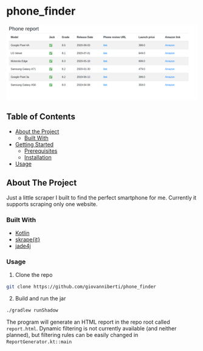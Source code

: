 # phone_finder

![](screenshot.png)

## Table of Contents

* [About the Project](#about-the-project)
  * [Built With](#built-with)
* [Getting Started](#getting-started)
  * [Prerequisites](#prerequisites)
  * [Installation](#installation)
* [Usage](#usage)

## About The Project

Just a little scraper I built to find the perfect smartphone for me.
Currently it supports scraping only one website. 

### Built With

* [Kotlin](https://kotlinlang.org/)
* [skrape{it}](http://www.skrape.it/)
* [jade4j](https://github.com/neuland/jade4j)

### Usage
 
1. Clone the repo
```sh
git clone https://github.com/giovanniberti/phone_finder
```
2. Build and run the jar
```sh
./gradlew runShadow
```
The program will generate an HTML report in the repo root called `report.html`.
Dynamic filtering is not currently available (and neither planned), but filtering rules can be easily changed in `ReportGenerator.kt::main`
